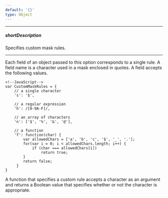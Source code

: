 ```yaml
---
default: '{}'
type: Object
---
```

---
##### shortDescription
Specifies custom mask rules.

---
Each field of an object passed to this option corresponds to a single rule. A field name is a character used in a mask enclosed in quotes. A field accepts the following values.

    <!--JavaScript-->
    var CustomMaskRules = {
        // a single character
        's': '$',

        // a regular expression
        'h': /[0-9A-F]/,

        // an array of characters
        'n': ['$', '%', '&', '@'],

        // a function
        'f': function(char) {
            var allowedChars = ['a', 'b', 'c', '$', '_', '.'];
            for(var i = 0; i < allowedChars.length; i++) {
                if (char === allowedChars[i])
                    return true;
            }
            return false;
         }
    }

A function that specifies a custom rule accepts a character as an argument and returns a Boolean value that specifies whether or not the character is appropriate.
